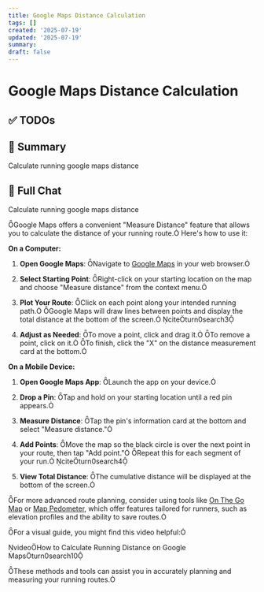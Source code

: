 ```yaml
---
title: Google Maps Distance Calculation
tags: []
created: '2025-07-19'
updated: '2025-07-19'
summary:
draft: false
---
```


# Google Maps Distance Calculation

## ✅ TODOs


## 📌 Summary
Calculate running google maps distance

## 🧠 Full Chat


Calculate running google maps distance



Google Maps offers a convenient "Measure Distance" feature that allows you to calculate the distance of your running route. Here's how to use it:

**On a Computer:**

1. **Open Google Maps**: Navigate to [Google Maps](https://www.google.com/maps) in your web browser.

2. **Select Starting Point**: Right-click on your starting location on the map and choose "Measure distance" from the context menu.

3. **Plot Your Route**: Click on each point along your intended running path. Google Maps will draw lines between points and display the total distance at the bottom of the screen. citeturn0search3

4. **Adjust as Needed**: To move a point, click and drag it. To remove a point, click on it. To finish, click the "X" on the distance measurement card at the bottom.

**On a Mobile Device:**

1. **Open Google Maps App**: Launch the app on your device.

2. **Drop a Pin**: Tap and hold on your starting location until a red pin appears.

3. **Measure Distance**: Tap the pin's information card at the bottom and select "Measure distance."

4. **Add Points**: Move the map so the black circle is over the next point in your route, then tap "Add point." Repeat this for each segment of your run. citeturn0search4

5. **View Total Distance**: The cumulative distance will be displayed at the bottom of the screen.

For more advanced route planning, consider using tools like [On The Go Map](https://onthegomap.com/) or [Map Pedometer](https://www.mappedometer.com/), which offer features tailored for runners, such as elevation profiles and the ability to save routes.

For a visual guide, you might find this video helpful:

videoHow to Calculate Running Distance on Google Mapsturn0search10

These methods and tools can assist you in accurately planning and measuring your running routes.